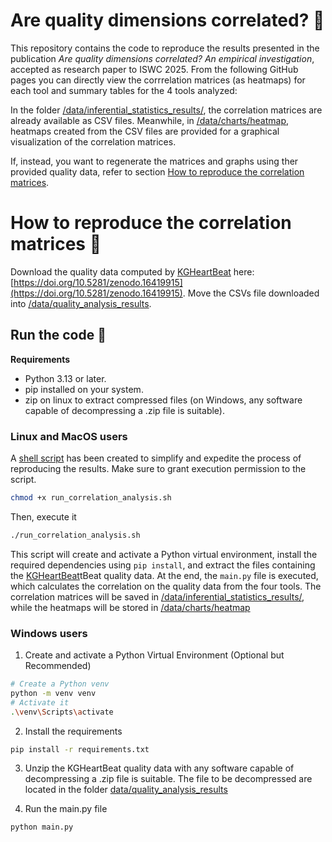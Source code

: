 # Are quality dimensions correlated? 🔎
This repository contains the code to reproduce the results presented in the publication *Are quality dimensions correlated? An empirical investigation*, accepted as research paper to ISWC 2025. From the following GitHub pages you can directly view the corrrelation matrices (as heatmaps) for each tool and summary tables for the 4 tools analyzed: 

In the folder [/data/inferential_statistics_results/](./data/inferential_statistics_results/), the correlation matrices are already available as CSV files. Meanwhile, in [/data/charts/heatmap](./data/charts/heatmap/), heatmaps created from the CSV files are provided for a graphical visualization of the correlation matrices.

If, instead, you want to regenerate the matrices and graphs using ther provided quality data, refer to section [How to reproduce the correlation matrices](#how-to-reproduce-the-correlation-matrices-).

# How to reproduce the correlation matrices 🔬
Download the quality data computed by [KGHeartBeat](https://github.com/isislab-unisa/KGHeartBeat) here: [https://doi.org/10.5281/zenodo.16419915](https://doi.org/10.5281/zenodo.16419915). Move the CSVs file downloaded into [/data/quality_analysis_results](./data/quality_analysis_results/).

## Run the code 🚀
**Requirements**
- Python 3.13 or later.
- pip installed on your system.
- zip on linux to extract compressed files (on Windows, any software capable of decompressing a .zip file is suitable).
### Linux and MacOS users
A [shell script](run_correlation_analysis.sh) has been created to simplify and expedite the process of reproducing the results.
Make sure to grant execution permission to the script.
```sh
chmod +x run_correlation_analysis.sh
```

Then, execute it
```sh
./run_correlation_analysis.sh
```
This script will create and activate a Python virtual environment, install the required dependencies using ```pip install```, and extract the files containing the [KGHeartBeat](https://github.com/isislab-unisa/KGHeartBeat)tBeat quality data.
At the end, the ```main.py``` file is executed, which calculates the correlation on the quality data from the four tools. The correlation matrices will be saved in [/data/inferential_statistics_results/](./data/inferential_statistics_results/), while the heatmaps will be stored in [/data/charts/heatmap](./data/charts/heatmap/)

### Windows users

1. Create and activate a Python Virtual Environment (Optional but Recommended)
```sh
# Create a Python venv
python -m venv venv
# Activate it
.\venv\Scripts\activate
```

2. Install the requirements
```sh
pip install -r requirements.txt
```

3. Unzip the KGHeartBeat quality data with any software capable of decompressing a .zip file is suitable. The file to be decompressed are located in the folder [data/quality_analysis_results](./data/quality_analysis_results)

4. Run the main.py file

```sh
python main.py
```
